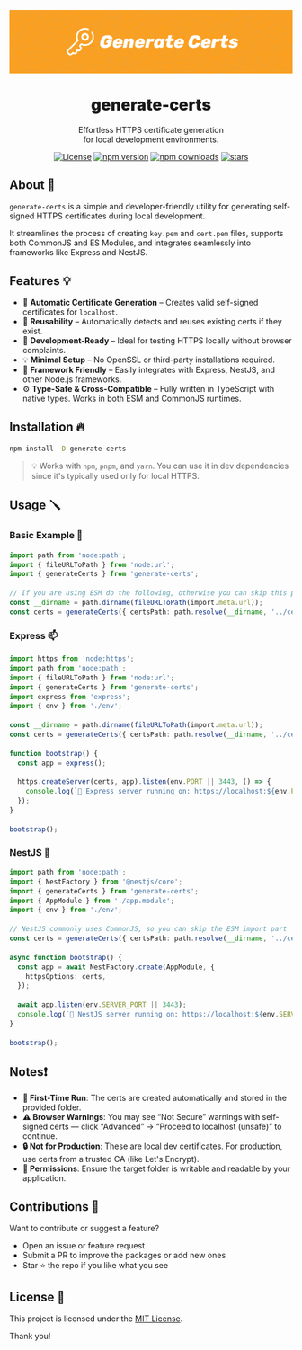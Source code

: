 <p align="center">
  <img src="https://github.com/WolfieLeader/npm/blob/main/assets/generate-certs-banner.svg" align="center" alt="banner" />

  <h1 align="center" style="font-weight:900;">generate-certs</h1>

  <p align="center">
    Effortless HTTPS certificate generation<br/>
    for local development environments.
  </p>
</p>

<p align="center">
<a href="https://opensource.org/licenses/MIT" rel="nofollow"><img src="https://img.shields.io/github/license/WolfieLeader/npm?color=DC343B" alt="License"></a>
<a href="https://www.npmjs.com/package/generate-certs" rel="nofollow"><img src="https://img.shields.io/npm/v/generate-certs?color=0078D4" alt="npm version"></a>
<a href="https://www.npmjs.com/package/generate-certs" rel="nofollow"><img src="https://img.shields.io/npm/dy/generate-certs.svg?color=03C03C" alt="npm downloads"></a>
<a href="https://github.com/WolfieLeader/npm" rel="nofollow"><img src="https://img.shields.io/github/stars/WolfieLeader/npm" alt="stars"></a>
</p>

## About 📖

`generate-certs` is a simple and developer-friendly utility for generating self-signed HTTPS certificates during local development.

It streamlines the process of creating `key.pem` and `cert.pem` files, supports both CommonJS and ES Modules, and integrates seamlessly into frameworks like Express and NestJS.

## Features 💡

- 🔐 **Automatic Certificate Generation** – Creates valid self-signed certificates for `localhost`.
- 🔁 **Reusability** – Automatically detects and reuses existing certs if they exist.
- 🧪 **Development-Ready** – Ideal for testing HTTPS locally without browser complaints.
- 💡 **Minimal Setup** – No OpenSSL or third-party installations required.
- 🧩 **Framework Friendly** – Easily integrates with Express, NestJS, and other Node.js frameworks.
- ⚙️ **Type-Safe & Cross-Compatible** – Fully written in TypeScript with native types. Works in both ESM and CommonJS runtimes.

## Installation 🔥

```bash
npm install -D generate-certs
```

> 💡 Works with `npm`, `pnpm`, and `yarn`. You can use it in dev dependencies since it's typically used only for local HTTPS.

## Usage 🪛

### Basic Example 🐣

```typescript
import path from 'node:path';
import { fileURLToPath } from 'node:url';
import { generateCerts } from 'generate-certs';

// If you are using ESM do the following, otherwise you can skip this part
const __dirname = path.dirname(fileURLToPath(import.meta.url));
const certs = generateCerts({ certsPath: path.resolve(__dirname, '../certs') });
```

### Express 📫

```typescript
import https from 'node:https';
import path from 'node:path';
import { fileURLToPath } from 'node:url';
import { generateCerts } from 'generate-certs';
import express from 'express';
import { env } from './env';

const __dirname = path.dirname(fileURLToPath(import.meta.url));
const certs = generateCerts({ certsPath: path.resolve(__dirname, '../certs') });

function bootstrap() {
  const app = express();

  https.createServer(certs, app).listen(env.PORT || 3443, () => {
    console.log(`🚀 Express server running on: https://localhost:${env.PORT || 3443}`);
  });
}

bootstrap();
```

### NestJS 🪺

```typescript
import path from 'node:path';
import { NestFactory } from '@nestjs/core';
import { generateCerts } from 'generate-certs';
import { AppModule } from './app.module';
import { env } from './env';

// NestJS commonly uses CommonJS, so you can skip the ESM import part
const certs = generateCerts({ certsPath: path.resolve(__dirname, '../certs') });

async function bootstrap() {
  const app = await NestFactory.create(AppModule, {
    httpsOptions: certs,
  });

  await app.listen(env.SERVER_PORT || 3443);
  console.log(`🚀 NestJS server running on: https://localhost:${env.SERVER_PORT || 3443}`);
}

bootstrap();
```

## Notes❗

- **🧪 First-Time Run**: The certs are created automatically and stored in the provided folder.
- **⚠️ Browser Warnings**: You may see “Not Secure” warnings with self-signed certs — click “Advanced” → “Proceed to localhost (unsafe)” to continue.
- **🔒 Not for Production**: These are local dev certificates. For production, use certs from a trusted CA (like Let's Encrypt).
- **📁 Permissions**: Ensure the target folder is writable and readable by your application.

## Contributions 🤝

Want to contribute or suggest a feature?

- Open an issue or feature request
- Submit a PR to improve the packages or add new ones
- Star ⭐ the repo if you like what you see

## License 📜

This project is licensed under the [MIT License](https://opensource.org/licenses/MIT).

Thank you!

